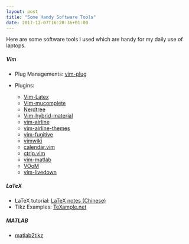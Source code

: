```yaml
---
layout: post
title: "Some Handy Software Tools"
date: 2017-12-07T16:20:36+01:00
---
```

Here are some software tools I used which are handy for my daily use of laptops.

##### Vim 

* Plug Managements: [vim-plug](https://github.com/junegunn/vim-plug)

* Plugins: 
	* [Vim-Latex](https://github.com/vim-latex/vim-latex)
	* [Vim-mucomplete](https://github.com/lifepillar/vim-mucomplete)
	* [Nerdtree](https://github.com/scrooloose/nerdtree)
	* [Vim-hybrid-material](https://github.com/kristijanhusak/vim-hybrid-material)
	* [vim-airline](https://github.com/vim-airline/vim-airline)
	* [vim-airline-themes](https://github.com/vim-airline/vim-airline-themes)
	* [vim-fugitive](https://github.com/tpope/vim-fugitive)
	* [vimwiki](https://github.com/vimwiki/vimwiki)
	* [calendar.vim](https://github.com/itchyny/calendar.vim)
	* [ctrlp.vim](https://github.com/ctrlpvim/ctrlp.vim)
	* [vim-matlab](https://github.com/lazywei/vim-matlab)
	* [VOoM](https://github.com/vim-voom/VOoM)
	* [vim-livedown](https://github.com/shime/vim-livedown)

##### LaTeX

* LaTeX tutorial: [LaTeX notes (Chinese)](http://dralpha.altervista.org/zh/tech/lnotes2.pdf)
* Tikz Examples: [TeXample.net](http://www.texample.net)

##### MATLAB 

* [matlab2tikz](https://github.com/matlab2tikz/matlab2tikz)
